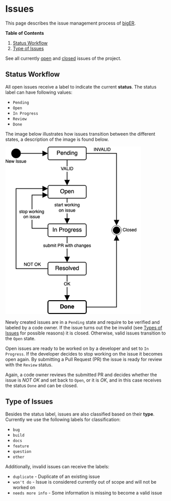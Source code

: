 # Issues

This page describes the issue management process of [bigER](https://github.com/borkdominik/bigER). 

**Table of Contents**
1. [Status Workflow](#status-workflow)
2. [Type of Issues](#type-of-issues)

See all currently [open](https://github.com/borkdominik/bigER/issues) and [closed](https://github.com/borkdominik/bigER/issues?q=is%3Aissue+is%3Aclosed) issues of the project.

## Status Workflow

All open issues receive a label to indicate the current **status**. The status label can have following values:
- `Pending`
- `Open` 
- `In Progress`
- `Review`
- `Done`

The image below illustrates how issues transition between the different states, a description of the image is found below.

![Issue Workflow](../docs/img/issue-workflow.png)

Newly created issues are in a `Pending` state and require to be verified and labeled by a code owner. If the issue turns out the be invalid (see [Types of Issues](#type-of-issues) for possible reasons) it is closed. Otherwise, valid issues transition to the `Open` state. 

Open issues are ready to be worked on by a developer and set to `In Progress`. If the developer decides to stop working on the issue it becomes open again. By submitting a Pull Request (PR) the issue is ready for review with the `Review` status. 

Again, a code owner reviews the submitted PR and decides whether the issue is *NOT OK* and set back to `Open`, or it is *OK*, and in this case receives the status `Done` and can be closed.



## Type of Issues

Besides the status label, issues are also classified based on their **type**. Currently we use the following labels for classification:
- `bug` 
- `build`
- `docs`
- `feature`
- `question`
- `other`

Additionally, invalid issues can receive the labels:
- `duplicate` - Duplicate of an existing issue
- `won't do` - Issue is considered currently out of scope and will not be worked on
- `needs more info` - Some information is missing to become a valid issue



